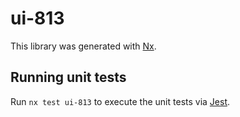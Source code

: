 # ui-813

This library was generated with [Nx](https://nx.dev).

## Running unit tests

Run `nx test ui-813` to execute the unit tests via [Jest](https://jestjs.io).
